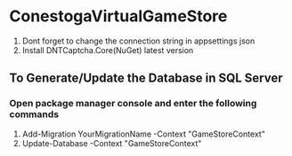 # ConestogaVirtualGameStore
1. Dont forget to change the connection string in appsettings json
2. Install DNTCaptcha.Core(NuGet) latest version
## To Generate/Update the Database in SQL Server
### Open package manager console and enter the following commands
1. Add-Migration YourMigrationName -Context "GameStoreContext"
2. Update-Database -Context "GameStoreContext"
